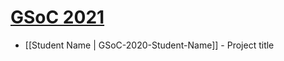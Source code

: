 # [GSoC 2021](https://summerofcode.withgoogle.com)

* [[Student Name | GSoC-2020-Student-Name]] - Project title
